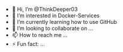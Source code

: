 - 👋 Hi, I’m @ThinkDeeper03
- 👀 I’m interested in Docker-Services
- 🌱 I’m currently learning how to use GitHub
- 💞️ I’m looking to collaborate on ...
- 📫 How to reach me ...
- ⚡ Fun fact: ...

<!---
ThinkDeeper03/ThinkDeeper03 is a ✨ special ✨ repository because its `README.md` (this file) appears on your GitHub profile.
You can click the Preview link to take a look at your changes.
--->
